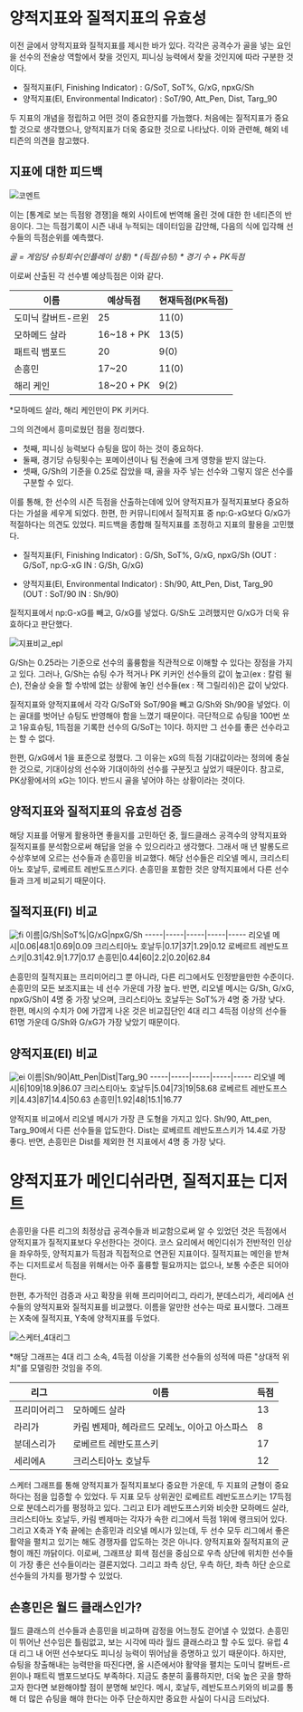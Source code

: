 # 양적지표와 질적지표의 유효성

 이전 글에서 양적지표와 질적지표를 제시한 바가 있다. 각각은 공격수가 골을 넣는 요인을 선수의 전술상 역할에서 찾을 것인지, 피니싱 능력에서 찾을 것인지에 따라 구분한 것이다. 

* 질적지표(FI, Finishing Indicator) : G/SoT, SoT%, G/xG, npxG/Sh
* 양적지표(EI, Environmental Indicator) : SoT/90, Att_Pen, Dist, Targ_90


 두 지표의 개념을 정립하고 어떤 것이 중요한지를 가늠했다. 처음에는 질적지표가 중요할 것으로 생각했으나, 양적지표가 더욱 중요한 것으로 나타났다. 이와 관련해, 해외 네티즌의 의견을 참고했다. 

## 지표에 대한 피드백

![코멘트](https://user-images.githubusercontent.com/75112520/103150877-d3097180-47bb-11eb-8980-4829d6820604.png)

 이는 [통계로 보는 득점왕 경쟁]을 해외 사이트에 번역해 올린 것에 대한 한 네티즌의 반응이다. 그는 득점기록이 시즌 내내 누적되는 데이터임을 감안해, 다음의 식에 입각해 선수들의 득점순위를 예측했다. 

*골 = 게임당 슈팅회수(인플레이 상황) * (득점/슈팅) * 경기 수 + PK득점*

 이로써 산출된 각 선수별 예상득점은 이와 같다. 

이름|예상득점|현재득점(PK득점)
-----|-----|-----
도미닉 칼버트-르윈|25|11(0)
모하메드 살라|16~18 + PK |13(5)
패트릭 뱀포드|20|9(0)
손흥민|17~20|11(0)
해리 케인|18~20 + PK|9(2)

*모하메드 살라, 해리 케인만이 PK 키커다. 


  그의 의견에서 흥미로웠던 점을 정리했다. 
 
* 첫째, 피니싱 능력보다 슈팅을 많이 하는 것이 중요하다. 
* 둘째, 경기당 슈팅횟수는 포메이션이나 팀 전술에 크게 영향을 받지 않는다. 
* 셋째,  G/Sh의 기준을 0.25로 잡았을 때, 골을 자주 넣는 선수와 그렇지 않은 선수를 구분할 수 있다. 

 이를 통해, 한 선수의 시즌 득점을 산출하는데에 있어 양적지표가 질적지표보다 중요하다는 가설을 세우게 되었다. 한편, 한 커뮤니티에서 질적지표 중 np:G-xG보다 G/xG가 적절하다는 의견도 있었다. 피드백을 종합해 질적지표를 조정하고 지표의 활용을 고민했다. 


* 질적지표(FI, Finishing Indicator) : G/Sh, SoT%, G/xG, npxG/Sh (OUT : G/SoT, np:G-xG IN : G/Sh, G/xG)

* 양적지표(EI, Environmental Indicator) : Sh/90, Att_Pen, Dist, Targ_90 (OUT : SoT/90 IN : Sh/90)

 질적지표에서 np:G-xG를 빼고, G/xG를 넣었다. G/Sh도 고려했지만 G/xG가 더욱 유효하다고 판단했다. 
 
![지표비교_epl](https://user-images.githubusercontent.com/75112520/103155307-e9c2bf00-47e1-11eb-9d20-610a89763050.png)
 
 G/Sh는 0.25라는 기준으로 선수의 훌륭함을 직관적으로 이해할 수 있다는 장점을 가지고 있다. 그러나, G/Sh는 슈팅 수가 적거나 PK 키커인 선수들의 값이 높고(ex : 칼럼 윌슨), 전술상 슛을 할 수밖에 없는 상황에 놓인 선수들(ex : 잭 그릴리쉬)은 값이 낮았다. 

 질적지표와 양적지표에서 각각 G/SoT와 SoT/90을 빼고 G/Sh와 Sh/90을 넣었다. 이는 골대를 벗어난 슈팅도 반영해야 함을 느꼈기 때문이다. 극단적으로 슈팅을 100번 쏘고 1유효슈팅, 1득점을 기록한 선수의 G/SoT는 1이다. 하지만 그 선수를 좋은 선수라고는 할 수 없다. 

 한편, G/xG에서 1을 표준으로 정했다. 그 이유는 xG의 득점 기대값이라는 정의에 충실한 것으로, 기대이상의 선수와 기대이하의 선수를 구분짓고 싶었기 때문이다. 참고로, PK상황에서의 xG는 1이다. 반드시 골을 넣어야 하는 상황이라는 것이다. 
 
 
## 양적지표와 질적지표의 유효성 검증

 해당 지표를 어떻게 활용하면 좋을지를 고민하던 중, 월드클래스 공격수의 양적지표와 질적지표를 분석함으로써 해답을 얻을 수 있으리라고 생각했다. 그래서 매 년 발롱도르 수상후보에 오르는 선수들과 손흥민을 비교했다. 해당 선수들은 리오넬 메시, 크리스티아노 호날두, 로베르트 레반도프스키다. 손흥민을 포함한 것은 양적지표에서 다른 선수들과 크게 비교되기 때문이다. 
 
## 질적지표(FI) 비교
![fi](https://user-images.githubusercontent.com/75112520/103154118-d65f2600-47d8-11eb-86e2-0809aa37ce4a.png)
이름|G/Sh|SoT%|G/xG|npxG/Sh
-----|-----|-----|-----|-----
리오넬 메시|0.06|48.1|0.69|0.09
크리스티아노 호날두|0.17|37|1.29|0.12
로베르트 레반도프스키|0.31|42.9|1.77|0.17
손흥민|0.44|60|2.2|0.20|62.84

 손흥민의 질적지표는 프리미어리그 뿐 아니라, 다른 리그에서도 인정받을만한 수준이다. 손흥민의 모든 보조지표는 네 선수 가운데 가장 높다. 반면, 리오넬 메시는 G/Sh, G/xG, npxG/Sh이 4명 중 가장 낮으며, 크리스티아노 호날두는 SoT%가 4명 중 가장 낮다. 한편, 메시의 수치가 0에 가깝게 나온 것은 비교집단인 4대 리그 4득점 이상의 선수들 61명 가운데 G/Sh와 G/xG가 가장 낮았기 때문이다. 

## 양적지표(EI) 비교
![ei](https://user-images.githubusercontent.com/75112520/103154122-d7905300-47d8-11eb-8c40-fcd239fbd859.png)
이름|Sh/90|Att_Pen|Dist|Targ_90
-----|-----|-----|-----|-----
리오넬 메시|6|109|18.9|86.07
크리스티아노 호날두|5.04|73|19|58.68
로베르트 레반도프스키|4.43|87|14.4|50.63
손흥민|1.92|48|15.1|16.77

 양적지표 비교에서 리오넬 메시가 가장 큰 도형을 가지고 있다. Sh/90, Att_pen, Targ_90에서 다른 선수들을 압도한다. Dist는 로베르트 레반도프스키가 14.4로 가장 좋다. 반면, 손흥민은 Dist를 제외한 전 지표에서 4명 중 가장 낮다. 
 
 
# 양적지표가 메인디쉬라면, 질적지표는 디저트
 손흥민을 다른 리그의 최정상급 공격수들과 비교함으로써 알 수 있었던 것은 득점에서 양적지표가 질적지표보다 우선한다는 것이다. 코스 요리에서 메인디쉬가 전반적인 인상을 좌우하듯, 양적지표가 득점과 직접적으로 연관된 지표이다. 질적지표는 메인을 받쳐주는 디저트로서 득점을 위해서는 아주 훌륭할 필요까지는 없으나, 보통 수준은 되어야 한다. 
 
 한편, 추가적인 검증과 사고 확장을 위해 프리미어리그, 라리가, 분데스리가, 세리에A 선수들의 양적지표와 질적지표를 비교했다. 이름을 알만한 선수는 따로 표시했다. 그래프는 X축에 질적지표, Y축에 양적지표를 두었다. 

![스케터_4대리그](https://user-images.githubusercontent.com/75112520/103155302-d6afef00-47e1-11eb-8300-7cf9b8acb2e8.png)

*해당 그래프는 4대 리그 소속, 4득점 이상을 기록한 선수들의 성적에 따른 "상대적 위치"를 모델링한 것임을 주의.

리그|이름|득점
-----|-----|-----
프리미어리그|모하메드 살라|13
라리가|카림 벤제마, 헤라르드 모레노, 이아고 아스파스|8
분데스리가|로베르트 레반도프스키|17
세리에A|크리스티아노 호날두|12


 스케터 그래프를 통해 양적지표가 질적지표보다 중요한 가운데, 두 지표의 균형이 중요하다는 점을 입증할 수 있었다. 두 지표 모두 상위권인 로베르트 레반도프스키는 17득점으로 분데스리가를 평정하고 있다. 그리고 EI가 레반도프스키와 비슷한 모하메드 살라, 크리스티아노 호날두, 카림 벤제마는 각자가 속한 리그에서 득점 1위에 랭크되어 있다. 그리고 X축과 Y축 끝에는 손흥민과 리오넬 메시가 있는데, 두 선수 모두 리그에서 좋은 활약을 펼치고 있기는 해도 경쟁자를 압도하는 것은 아니다. 양적지표와 질적지표의 균형이 깨진 까닭이다. 이로써, 그래프상 회색 점선을 중심으로 우측 상단에 위치한 선수들이 가장 좋은 선수들이라는 결론지었다. 그리고 좌측 상단, 우측 하단, 좌측 하단 순으로 선수들의 가치를 평가할 수 있었다. 

## 손흥민은 월드 클래스인가? 
 월드 클래스의 선수들과 손흥민을 비교하며 감정을 어느정도 걷어낼 수 있었다. 손흥민이 뛰어난 선수임은 틀림없고, 보는 시각에 따라 월드 클래스라고 할 수도 있다. 유럽 4대 리그 내 어떤 선수보다도 피니싱 능력이 뛰어남을 증명하고 있기 때문이다. 하지만, 슈팅을 창출해내는 능력만을 따진다면, 올 시즌에서야 활약을 펼치는 도미닉 칼버트-르윈이나 패트릭 뱀포드보다도 부족하다. 지금도 충분히 훌륭하지만, 더욱 높은 곳을 향하고자 한다면 보완해야할 점이 분명해 보인다. 메시, 호날두, 레반도프스키와의 비교를 통해 더 많은 슈팅을 해야 한다는 아주 단순하지만 중요한 사실이 다시금 드러났다. 
